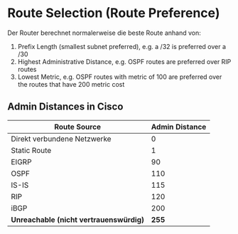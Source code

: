 # Route Selection (Route Preference)

Der Router berechnet normalerweise die beste Route anhand von:

1. Prefix Length (smallest subnet preferred), e.g. a /32 is preferred over a /30
2. Highest Administrative Distance, e.g. OSPF routes are preferred over RIP routes
3. Lowest Metric, e.g. OSPF routes with metric of 100 are preferred over the routes that have 200 metric cost

## Admin Distances in Cisco

| **Route Source**                         | **Admin Distance** |
|------------------------------------------|--------------------|
| Direkt verbundene Netzwerke              | 0                  |
| Static Route                             | 1                  |
| EIGRP                                    | 90                 |
| OSPF                                     | 110                |
| IS-IS                                    | 115                |
| RIP                                      | 120                |
| iBGP                                     | 200                |
| **Unreachable (nicht vertrauenswürdig)** | **255**            |
